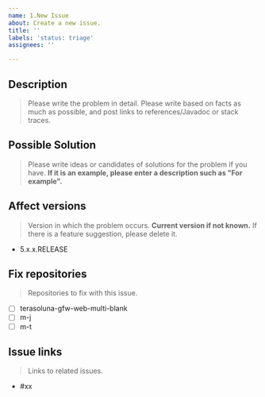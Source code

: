 ```yaml
---
name: 1.New Issue
about: Create a new issue.
title: ''
labels: 'status: triage'
assignees: ''

---
```


## Description
> Please write the problem in detail.
> Please write based on facts as much as possible, and post links to references/Javadoc or stack traces.

## Possible Solution
> Please write ideas or candidates of solutions for the problem if you have.
> **If it is an example, please enter a description such as "For example".**

## Affect versions
> Version in which the problem occurs. **Current version if not known.**
> If there is a feature suggestion, please delete it.

- 5.x.x.RELEASE

## Fix repositories
> Repositories to fix with this issue.

- [ ] terasoluna-gfw-web-multi-blank
- [ ] m-j
- [ ] m-t

## Issue links
> Links to related issues.

- #xx
